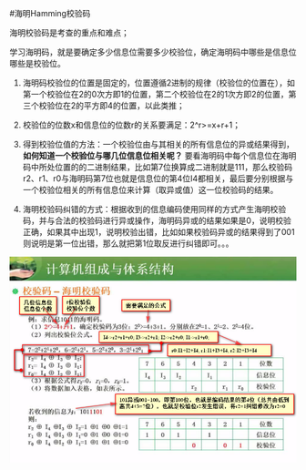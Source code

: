 #海明Hamming校验码

海明校验码是考查的重点和难点；

学习海明码，就是要确定多少信息位需要多少校验位，确定海明码中哪些是信息位哪些是校验位。

1. 海明码校验位的位置是固定的，位置遵循2进制的规律（校验位的位置在），如第一个校验位在2的0次方即1的位置，第二个校验位在2的1次方即2的位置，第三个校验位在2的平方即4的位置，以此类推；

2. 校验位的位数x和信息位的位数r的关系要满足：2^r>=x+r+1；

3. 得到校验位值的方法：一个校验位由与其相关的所有信息位的异或结果得到，
**如何知道一个校验位与哪几位信息位相关呢？**
要看海明码中每个信息位在海明码中所处位置的的二进制结果，比如第7位换算成二进制就是111，那么校验码r2、r1、r0与海明码第7位也就是信息位的第4位I4都相关，最后要分别根据与一个校验位相关的所有信息位来计算（取异或值）这一位校验码的结果。

4. 海明校验码纠错的方式：根据收到的信息编码使用同样的方式产生海明校验码，并与合法的校验码进行异或操作，海明码异或的结果如果是0，说明校验正确，如果其中出现1，说明校验出错，比如如果校验码异或的结果得到了001则说明是第一位出错，那么就把第1位取反进行纠错即可。。。

![](/imgs/1.2.18-1求海明校验码.png)